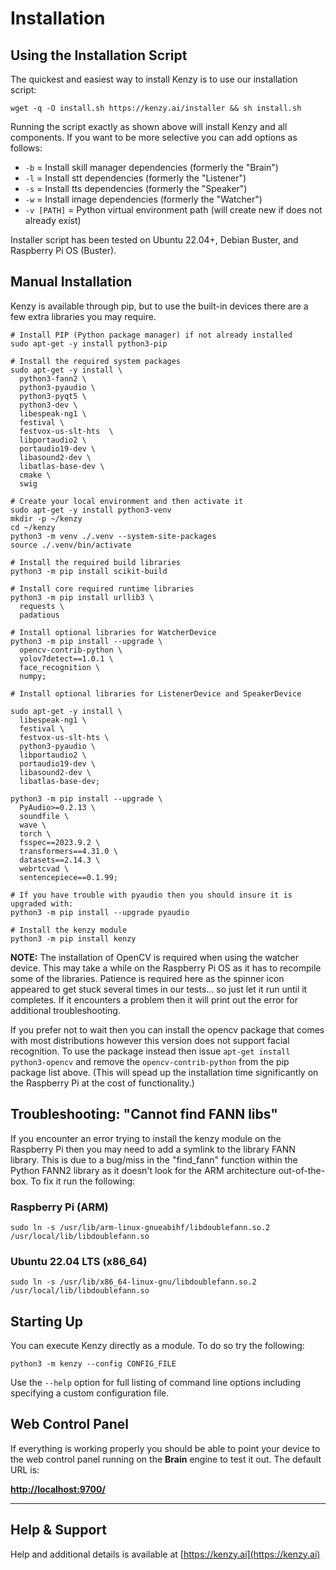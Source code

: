 # Installation

## Using the Installation Script

The quickest and easiest way to install Kenzy is to use our installation script:

```
wget -q -O install.sh https://kenzy.ai/installer && sh install.sh
```

Running the script exactly as shown above will install Kenzy and all components.  If you want to be more selective you can add options as follows:

* ```-b``` = Install skill manager dependencies (formerly the "Brain")
* ```-l``` = Install stt dependencies (formerly the "Listener")
* ```-s``` = Install tts dependencies (formerly the "Speaker")
* ```-w``` = Install image dependencies (formerly the "Watcher")
* ```-v [PATH]``` = Python virtual environment path (will create new if does not already exist)

Installer script has been tested on Ubuntu 22.04+, Debian Buster, and Raspberry Pi OS (Buster).

## Manual Installation

Kenzy is available through pip, but to use the built-in devices there are a few extra libraries you may require.

```
# Install PIP (Python package manager) if not already installed
sudo apt-get -y install python3-pip

# Install the required system packages
sudo apt-get -y install \
  python3-fann2 \
  python3-pyaudio \
  python3-pyqt5 \
  python3-dev \
  libespeak-ng1 \
  festival \
  festvox-us-slt-hts  \
  libportaudio2 \
  portaudio19-dev \
  libasound2-dev \
  libatlas-base-dev \
  cmake \
  swig

# Create your local environment and then activate it
sudo apt-get -y install python3-venv
mkdir -p ~/kenzy
cd ~/kenzy
python3 -m venv ./.venv --system-site-packages
source ./.venv/bin/activate

# Install the required build libraries
python3 -m pip install scikit-build 

# Install core required runtime libraries
python3 -m pip install urllib3 \
  requests \
  padatious

# Install optional libraries for WatcherDevice
python3 -m pip install --upgrade \
  opencv-contrib-python \
  yolov7detect==1.0.1 \
  face_recognition \
  numpy;

# Install optional libraries for ListenerDevice and SpeakerDevice

sudo apt-get -y install \
  libespeak-ng1 \
  festival \
  festvox-us-slt-hts \
  python3-pyaudio \
  libportaudio2 \
  portaudio19-dev \
  libasound2-dev \
  libatlas-base-dev;

python3 -m pip install --upgrade \
  PyAudio>=0.2.13 \
  soundfile \
  wave \
  torch \
  fsspec==2023.9.2 \
  transformers==4.31.0 \
  datasets==2.14.3 \
  webrtcvad \
  sentencepiece==0.1.99;

# If you have trouble with pyaudio then you should insure it is upgraded with:
python3 -m pip install --upgrade pyaudio

# Install the kenzy module
python3 -m pip install kenzy
```
__NOTE:__ The installation of OpenCV is required when using the watcher device.  This may take a while on the Raspberry Pi OS as it has to recompile some of the libraries.  Patience is required here as the spinner icon appeared to get stuck several times in our tests... so just let it run until it completes.  If it encounters a problem then it will print out the error for additional troubleshooting.  

If you prefer not to wait then you can install the opencv package that comes with most distributions however this version does not support facial recognition.  To use the package instead then issue ```apt-get install python3-opencv``` and remove the ```opencv-contrib-python``` from the pip package list above.  (This will spead up the installation time significantly on the Raspberry Pi at the cost of functionality.)

## Troubleshooting: "Cannot find FANN libs"
If you encounter an error trying to install the kenzy module on the Raspberry Pi then you may need to add a symlink to the library FANN library. This is due to a bug/miss in the "find_fann" function within the Python FANN2 library as it doesn't look for the ARM architecture out-of-the-box.  To fix it run the following:

### Raspberry Pi (ARM)
```
sudo ln -s /usr/lib/arm-linux-gnueabihf/libdoublefann.so.2 /usr/local/lib/libdoublefann.so
```

### Ubuntu 22.04 LTS (x86_64)
```
sudo ln -s /usr/lib/x86_64-linux-gnu/libdoublefann.so.2 /usr/local/lib/libdoublefann.so
```

## Starting Up
You can execute Kenzy directly as a module.  To do so try the following:

```
python3 -m kenzy --config CONFIG_FILE
```
Use the ```--help``` option for full listing of command line options including specifying a custom configuration file.

## Web Control Panel

If everything is working properly you should be able to point your device to the web control panel running on the __Brain__ engine to test it out.  The default URL is:

__[http://localhost:9700/](http://localhost:9700/)__

-----

## Help &amp; Support
Help and additional details is available at [https://kenzy.ai](https://kenzy.ai)
